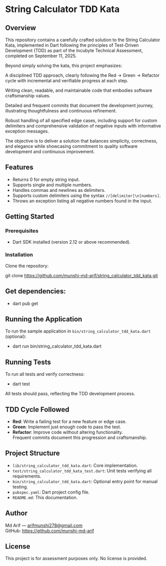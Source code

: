 # String Calculator TDD Kata

## Overview

This repository contains a carefully crafted solution to the String Calculator Kata, implemented in Dart following the principles of Test-Driven Development (TDD) as part of the Incubyte Technical Assessment, completed on September 11, 2025.

Beyond simply solving the kata, this project emphasizes:

A disciplined TDD approach, clearly following the Red → Green → Refactor cycle with incremental and verifiable progress at each step.

Writing clean, readable, and maintainable code that embodies software craftsmanship values.

Detailed and frequent commits that document the development journey, illustrating thoughtfulness and continuous refinement.

Robust handling of all specified edge cases, including support for custom delimiters and comprehensive validation of negative inputs with informative exception messages.

The objective is to deliver a solution that balances simplicity, correctness, and elegance while showcasing commitment to quality software development and continuous improvement.

## Features

- Returns 0 for empty string input.
- Supports single and multiple numbers.
- Handles commas and newlines as delimiters.
- Supports custom delimiters using the syntax `//[delimiter]\n[numbers]`.
- Throws an exception listing all negative numbers found in the input.

## Getting Started

### Prerequisites

- Dart SDK installed (version 2.12 or above recommended).

### Installation

Clone the repository:

git clone https://github.com/munshi-md-arif/string_calculator_tdd_kata.git

## Get dependencies:

- dart pub get

## Running the Application

To run the sample application in `bin/string_calculator_tdd_kata.dart` (optional):

- dart run bin/string_calculator_tdd_kata.dart

## Running Tests

To run all tests and verify correctness:

- dart test

All tests should pass, reflecting the TDD development process.

## TDD Cycle Followed

- **Red**: Write a failing test for a new feature or edge case.
- **Green**: Implement just enough code to pass the test.
- **Refactor**: Improve code without altering functionality.  
  Frequent commits document this progression and craftsmanship.

## Project Structure

- `lib/string_calculator_tdd_kata.dart`: Core implementation.
- `test/string_calculator_tdd_kata_test.dart`: Unit tests verifying all requirements.
- `bin/string_calculator_tdd_kata.dart`: Optional entry point for manual testing.
- `pubspec.yaml`: Dart project config file.
- `README.md`: This documentation.

## Author

Md Arif — arifmunshi278@gmail.com  
GitHub: https://github.com/munshi-md-arif

## License

This project is for assessment purposes only. No license is provided.
